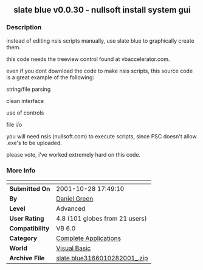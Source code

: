 ﻿<div align="center">

## slate blue v0\.0\.30 \- nullsoft install system gui


</div>

### Description

instead of editing nsis scripts manually, use slate blue to graphically create them.

this code needs the treeview control found at vbaccelerator.com.

even if you dont download the code to make nsis scripts, this source code is a great example of the following:

string/file parsing

clean interface

use of controls

file i/o

you will need nsis (nullsoft.com) to execute scripts, since PSC doesn't allow .exe's to be uploaded.

please vote, i've worked extremely hard on this code.
 
### More Info
 


<span>             |<span>
---                |---
**Submitted On**   |2001-10-28 17:49:10
**By**             |[Daniel Green](https://github.com/Planet-Source-Code/PSCIndex/blob/master/ByAuthor/daniel-green.md)
**Level**          |Advanced
**User Rating**    |4.8 (101 globes from 21 users)
**Compatibility**  |VB 6\.0
**Category**       |[Complete Applications](https://github.com/Planet-Source-Code/PSCIndex/blob/master/ByCategory/complete-applications__1-27.md)
**World**          |[Visual Basic](https://github.com/Planet-Source-Code/PSCIndex/blob/master/ByWorld/visual-basic.md)
**Archive File**   |[slate blue3166010282001\_\.zip](https://github.com/Planet-Source-Code/daniel-green-slate-blue-v0-0-30-nullsoft-install-system-gui__1-28486/archive/master.zip)








